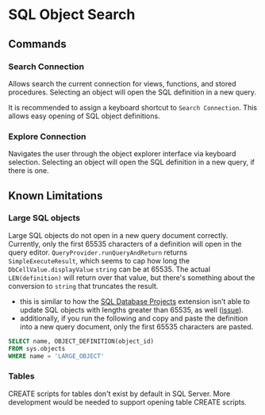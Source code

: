 # SQL Object Search

## Commands

### Search Connection

Allows search the current connection for views, functions, and stored procedures. Selecting an object will open the SQL definition in a new query.

It is recommended to assign a keyboard shortcut to `Search Connection`. This allows easy opening of SQL object definitions.

### Explore Connection

Navigates the user through the object explorer interface via keyboard selection. Selecting an object will open the SQL definition in a new query, if there is one.

## Known Limitations

### Large SQL objects

Large SQL objects do not open in a new query document correctly. Currently, only the first 65535 characters of a definition will open in the query editor. `QueryProvider.runQueryAndReturn` returns `SimpleExecuteResult`, which seems to cap how long the `DbCellValue.displayValue` `string` can be at 65535. The actual `LEN(definition)` will return over that value, but there's something about the conversion to `string` that truncates the result.

- this is similar to how the [SQL Database Projects](https://aka.ms/azuredatastudio-sqlprojects) extension isn't able to update SQL objects with lengths greater than 65535, as well ([issue](https://github.com/microsoft/azuredatastudio/issues/22957#issue-1695029885)).
- additionally, if you run the following and copy and paste the definition into a new query document, only the first 65535 characters are pasted.
```sql
SELECT name, OBJECT_DEFINITION(object_id)
FROM sys.objects
WHERE name = 'LARGE_OBJECT'
```
    
### Tables

CREATE scripts for tables don't exist by default in SQL Server. More development would be needed to support opening table CREATE scripts.
